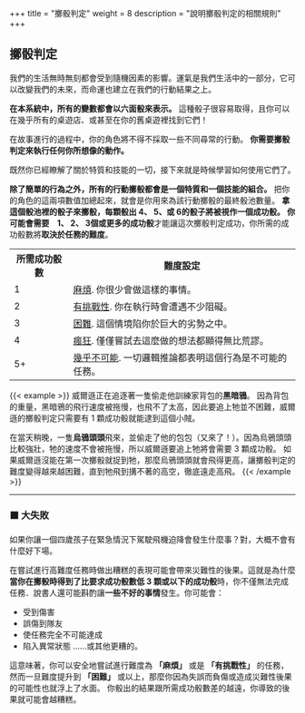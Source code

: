 +++
title = "擲骰判定"
weight = 8
description = "說明擲骰判定的相關規則"
+++

## 擲骰判定
我們的生活無時無刻都會受到隨機因素的影響。運氣是我們生活中的一部分，它可以改變我們的未來，而命運也建立在我們的行動結果之上。

**在本系統中，所有的變數都會以六面骰來表示。** 這種骰子很容易取得，且你可以在幾乎所有的桌遊店、或甚至在你的舊桌遊裡找到它們！

在故事進行的過程中，你的角色將不得不採取一些不同尋常的行動。
**你需要擲骰判定來執行任何你所想像的動作。**

既然你已經瞭解了關於特質和技能的一切，接下來就是時候學習如何使用它們了。

**除了簡單的行為之外，所有的行動擲骰都會是一個特質和一個技能的組合。** 把你的角色的這兩項數值加總起來，就會是你用來為該行動擲骰的最終骰池數量。
**拿這個骰池裡的骰子來擲骰，每顆骰出 4、 5、或 6的骰子將被視作一個成功骰。**
**你可能會需要　1、 2、 3個或更多的成功骰**才能讓這次擲骰判定成功，你所需的成功骰數將**取決於任務的難度**。

<table>
<tr><th> 所需成功骰數 </th><th> 難度設定 </th></tr>
<tr><td> 1 </td><td align="left"> <u>麻煩</u>. 你很少會做這樣的事情。 </td></tr>
<tr><td> 2 </td><td align="left"> <u>有挑戰性</u>. 你在執行時會遭遇不少阻礙。 </td></tr>
<tr><td> 3 </td><td align="left"> <u>困難</u>. 這個情境陷你於巨大的劣勢之中。 </td></tr>
<tr><td> 4 </td><td align="left"> <u>瘋狂</u>. 僅僅嘗試去這麼做的想法都顯得無比荒謬。 </td></tr>
<tr><td> 5+ </td><td align="left"> <u>幾乎不可能</u>. 一切邏輯推論都表明這個行為是不可能的任務。 </td></tr>
</table>

{{< example >}}
威爾遜正在追逐著一隻偷走他訓練家背包的**黑暗鴉**。
因為背包的重量，黑暗鴉的飛行速度被拖慢，也飛不了太高，因此要追上牠並不困難，威爾遜的擲骰判定只需要有 1 顆成功骰就能逮到這個小賊。

在當天稍晚，一隻**烏鴉頭頭**飛來，並偷走了他的包包（又來了！）。因為烏鴉頭頭比較強壯，牠的速度不會被拖慢，所以威爾遜要追上牠將會需要 3 顆成功骰。
如果威爾遜沒能在第一次擲骰就捉到牠，那麼烏鴉頭頭就會飛得更高，讓擲骰判定的難度變得越來越困難，直到牠飛到搆不著的高空，徹底遠走高飛。
{{< /example >}}


---
### ⬛ 大失敗

如果你讓一個四歲孩子在緊急情況下駕駛飛機迫降會發生什麼事？對，大概不會有什麼好下場。

在嘗試進行高難度任務時做出糟糕的表現可能會帶來災難性的後果。這就是為什麼**當你在擲骰時得到了比要求成功骰數低 3 顆或以下的成功骰**時，你不僅無法完成任務．說書人還可能斟酌讓**一些不好的事情**發生。你可能會：
* 受到傷害
* 誤傷到隊友
* 使任務完全不可能達成
* 陷入異常狀態
 ……或其他更糟的。

這意味著，你可以安全地嘗試進行難度為 **「麻煩」** 或是 **「有挑戰性」** 的任務，然而一旦難度提升到 **「困難」** 或以上，那麼你因為失誤而負傷或造成災難性後果的可能性也就浮上了水面。
你骰出的結果跟所需成功骰數差的越遠，你導致的後果就可能會越糟糕。
